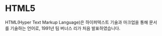 # HTML5

HTML(Hyper Text Markup Language)은 하이퍼텍스트 기술과 마크업을 통해 문서를 기술하는 언어로, 1991년 팀 버너스 리가 처음 발표하였습니다.
